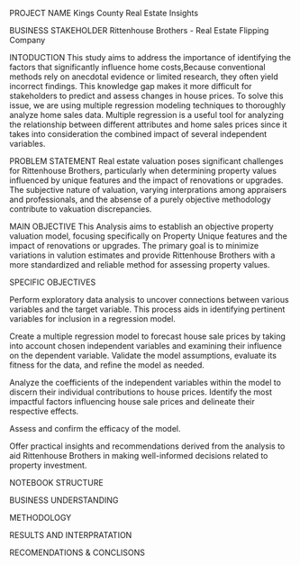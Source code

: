 PROJECT NAME
Kings County Real Estate Insights


BUSINESS STAKEHOLDER
Rittenhouse Brothers - Real Estate Flipping Company

INTODUCTION
This study aims to address the importance of identifying the factors that significantly influence home costs,Because conventional methods rely on anecdotal evidence or limited research, they often yield incorrect findings. This knowledge gap makes it more difficult for stakeholders to predict and assess changes in house prices. To solve this issue, we are using multiple regression modeling techniques to thoroughly analyze home sales data. Multiple regression is a useful tool for analyzing the relationship between different attributes and home sales prices since it takes into consideration the combined impact of several independent variables.


PROBLEM STATEMENT
Real estate valuation poses significant challenges for Rittenhouse Brothers, particularly when determining property values influenced by unique features and the impact of renovations or upgrades. The subjective nature of valuation, varying interprations among appraisers and professionals, and the absense of a purely objective methodology contribute to vakuation discrepancies.

MAIN OBJECTIVE
This Analysis aims to establish an objective property valuation model, focusing specifically on Property Unique features and the impact of renovations or upgrades. The primary goal is to minimize variations in valution estimates and provide Rittenhouse Brothers with a more standardized and reliable method for assessing property values.

SPECIFIC OBJECTIVES

Perform exploratory data analysis to uncover connections between various variables and the target variable. This process aids in identifying pertinent variables for inclusion in a regression model.

Create a multiple regression model to forecast house sale prices by taking into account chosen independent variables and examining their influence on the dependent variable. Validate the model assumptions, evaluate its fitness for the data, and refine the model as needed.

Analyze the coefficients of the independent variables within the model to discern their individual contributions to house prices. Identify the most impactful factors influencing house sale prices and delineate their respective effects.

Assess and confirm the efficacy of the model.

Offer practical insights and recommendations derived from the analysis to aid Rittenhouse Brothers in making well-informed decisions related to property investment.


NOTEBOOK STRUCTURE

BUSINESS UNDERSTANDING

METHODOLOGY

RESULTS AND INTERPRATATION

RECOMENDATIONS & CONCLISONS